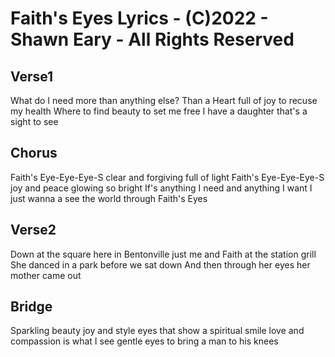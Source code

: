 # Faith's Eyes Lyrics - (C)2022 - Shawn Eary - All Rights Reserved

## Verse1
What do I need more 
than anything else?
Than a Heart full of joy to 
recuse my health
Where to find beauty to
set  me free
I have a daughter that's a sight to see

## Chorus
Faith's  Eye-Eye-Eye-S
clear and forgiving full of light
Faith's  Eye-Eye-Eye-S
joy and peace glowing so bright
If's anything I need and anything I want
I just wanna a see the world 
through Faith's Eyes

## Verse2
Down at the square here in Bentonville
just me and Faith at the station grill
She danced in a park before we sat down
And then through her eyes her mother came out

## Bridge
Sparkling beauty joy and style
eyes that show a spiritual smile
love and compassion is what I see
gentle eyes to bring a man to his knees

